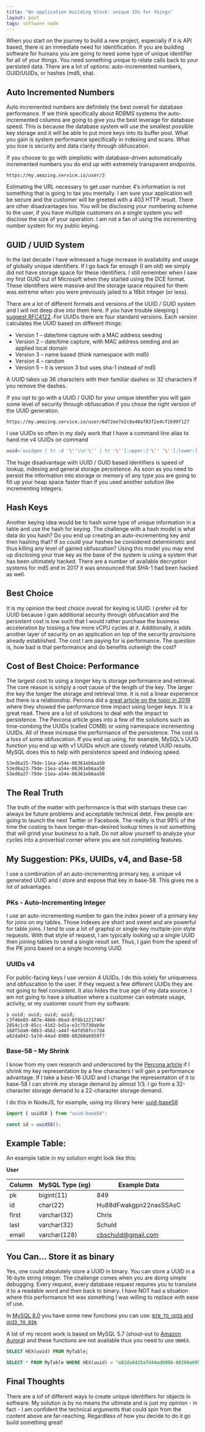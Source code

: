 ```yaml
---
title: "An application building block: unique IDs for things"
layout: post
tags: software node
---
```


When you start on the journey to build a new project, especially if it is API based, there is an immediate need for identification. If you are building software for humans you are going to need some type of unique identifier for all of your things.  You need something unique to relate calls back to your persisted data.  There are a lot of options: auto-incremented numbers, GUID/UUIDs, or hashes (md5, sha).

## Auto Incremented Numbers

Auto incremented numbers are definitely the best overall for database performance.  If we think specifically about RDBMS systems the auto-incremented columns are going to give you the best leverage for database speed.  This is because the database system will use the smallest possible key storage and it will be able to put more keys into its buffer pool.  What you gain is system performance specifically in indexing and scans.  What you lose is security and data clarity through obfuscation.

If you choose to go with simplistic with database-driven automatically incremented numbers you do end up with extremely transparent endpoints.
```
https://my.amazing.service.io/user/3
```

Estimating the URL necessary to get user number 4’s information is not something that is going to tax you mentally.  I am sure your application will be secure and the customer will be greeted with a 403 HTTP result.  There are other disadvantages too.  You will be disclosing your numbering scheme to the user, if you have multiple customers on a single system you will disclose the size of your operation.  I am not a fan of using the incrementing number system for my public keying.

## GUID / UUID System

In the last decade I have witnessed a huge increase in availability and usage of globally unique identifiers.  If I go back far enough (I am old) we simply did not have storage space for these identifiers.  I still remember when I saw my first GUID out of Microsoft when they started using the DCE format.  These identifiers were massive and the storage space required for them was extreme when you were previously jailed to a 16bit integer (or less).

There are a lot of different formats and versions of the UUID / GUID system and I will not deep dive into them here.  If you have trouble sleeping [I suggest RFC4122](https://tools.ietf.org/html/rfc4122).  For UUIDs there are four standard versions.  Each version calculates the UUID based on different things:

+ Version 1 – date/time capture with a MAC address seeding
+ Version 2 – date/time capture, with MAC address seeding and an applied local domain
+ Version 3 – name based (think namespace with md5)
+ Version 4 – random
+ Version 5 – it is version 3 but uses sha-1 instead of md5

A UUID takes up 36 characters with their familiar dashes or 32 characters if you remove the dashes.

If you opt to go with a UUID / GUID for your unique identifier you will gain some level of security through obfuscation if you chose the right version of the UUID generation. 
```
https://my.amazing.service.io/user/6d72ee7e2c6e40af83f2e4cf1b99f127
```

I use UUIDs so often in my daily work that I have a command line alias to hand me v4 UUIDs on command

```sh
uuid='uuidgen | tr -d '\''\\n'\'' | tr '\''[:upper:]'\'' '\''[:lower:]'\''  | pbcopy && pbpaste && echo'
```

The huge disadvantage with UUID / GUID based identifiers is speed of lookup, indexing and general storage persistence.  As soon as you need to persist the information into storage or memory of any type you are going to fill up your heap space faster than if you used another solution like incrementing integers.

## Hash Keys

Another keying idea would be to hash some type of unique information in a table and use the hash for keying.  The challenge with a hash model is what data do you hash?  Do you end up creating an auto-incrementing key and then hashing that?  If so could your hashes be considered deterministic and thus killing any level of gained obfuscation?  Using this model you may end up disclosing your true key as the base of the system is using a system that has been ultimately hacked. There are a number of available decryption systems for md5 and in 2017 it was announced that SHA-1 had been hacked as well.

## Best Choice

It is my opinion the best choice overall for keying is UUID.  I prefer v4 for UUID because I gain additional security through obfuscation and the persistent cost is low such that I would rather purchase the business acceleration by tossing a few more vCPU cycles at it.  Additionally, it adds another layer of security on an application on top of the security provisions already established.  The cost I am paying for is performance.  The question is, how bad is that performance and do benefits outweigh the cost?

## Cost of Best Choice: Performance

The largest cost to using a longer key is storage performance and retrieval.  The core reason is simply a root cause of the length of the key.  The larger the key the longer the storage and retrieval time.  It is not a linear experience but there is a relationship.  Percona did a [great article on the topic in 2019](https://www.percona.com/blog/2019/11/22/uuids-are-popular-but-bad-for-performance-lets-discuss/)
 where they showed the performance time impact using longer keys. It is a great read.  There are a lot of solutions to deal with the impact to persistence.  The Percona article goes into a few of the solutions such as time-combing the UUIDs (called COMB) or using namespace incrementing UUIDs.  All of these increase the performance of the persistence.  The cost is a loss of some obfuscation.  If you end up using, for example, MySQL’s UUID function you end up with v1 UUIDs which are closely related UUID results.  MySQL does this to help with persistence speed and indexing speed.

```
53ed6a15-79de-11ea-a54e-06361eb6aa50
53ed6a23-79de-11ea-a54e-06361eb6aa50
53ed6a27-79de-11ea-a54e-06361eb6aa50 
```

## The Real Truth

The truth of the matter with performance is that with startups these can always be future problems and acceptable technical debt.  Few people are going to launch the next Twitter or Facebook.  The reality is that 99% of the time the costing to have longer-than-desired lookup times is not something that will grind your business to a halt.  Do not allow yourself to analyze your cycles into a proverbial corner where you are not completing features.

## My Suggestion: PKs, UUIDs, v4, and Base-58

I use a combination of an auto-incrementing primary key, a unique v4 generated UUID and I store and expose that key in base-58.  This gives me a lot of advantages.

### PKs - Auto-Incrementing Integer

I use an auto-incrementing number to gain the index power of a primary key for joins on my tables.  Those indexes are short and sweet and are powerful for table joins.  I tend to use a lot of graphql or single-key multiple-join style requests.  With that style of request, I am typically looking up a single UUID then joining tables to send a single result set.  Thus, I gain from the speed of the PK joins based on a single incoming UUID.

### UUIDs v4

For public-facing keys I use version 4 UUIDs.  I do this solely for uniqueness and obfuscation to the user.  If they request a few different UUIDs they are not going to feel consistent.  It also hides the true age of my data source.  I am not going to have a situation where a customer can estimate usage, activity, or my customer count from my software.

```
❯ uuid; uuid; uuid; uuid;
c3f46e03-487e-4866-8bad-0f8b12217467
2854c1c8-85cc-41d2-bd1a-e2c75730ab9e
16df5da0-08b3-4b62-a44f-64fd50fcc7d4
a82da042-5a7d-44ad-8908-80260a6950f7
```

### Base-58 – My Shrink

I know from my own research and underscored by the [Percona article](https://www.percona.com/blog/2019/11/22/uuids-are-popular-but-bad-for-performance-lets-discuss/) if I shrink my key representation by a few characters I will gain a performance advantage.  If I take a base-16 UUID and I change the representation of it to base-58 I can shrink my storage demand by almost 1/3.  I go from a 32-character storage demand to a 22-character storage demand.

I do this in NodeJS, for example, using my library here: [uuid-base58](https://www.npmjs.com/package/uuid-base58)

```js
import { uuid58 } from "uuid-base58";

const id = uuid58();
```

## Example Table:

An example table in my solution might look like this:

**User**

|Column | MySQL Type (eg)| Example Data           |
|-------|----------------|------------------------|
| pk    | bigint(11)     | 849                    |
| id    | char(22)       | Hu88dFwakgpn22nasSSAsC |
| first | varchar(32)    | Chris                  |
| last  | varchar(32)    | Schuld                 |
| email | varchar(128)   | cbschuld@gmail.com     |

## You Can... Store it as binary

Yes, one could absolutely store a UUID in binary.  You can store a UUID in a 16-byte string integer.  The challenge comes when you are doing simple debugging.  Every request, every database request requires you to translate it to a readable word and then back to binary.  I have NOT had a situation where this performance hit was something I was willing to replace with ease of use.

In [MySQL 8.0](https://dev.mysql.com/doc/refman/8.0/en/miscellaneous-functions.html) you have some new functions you can use: [`BIN_TO_UUID` and `UUID_TO_BIN`](https://dev.mysql.com/doc/refman/8.0/en/miscellaneous-functions.html#function_bin-to-uuid
).

A lot of my recent work is based on MySQL 5.7 (shout-out to [Amazon Aurora](https://aws.amazon.com/rds/aurora/)) and these functions are not available thus you need to use `UNHEX`.

```sql
SELECT HEX(uuid) FROM MyTable;

SELECT * FROM MyTable WHERE HEX(uuid) = "a82da0425a7d44ad8908-80260a6950f7";
```

## Final Thoughts

There are a lof of different ways to create unique identifiers for objects in software.  My solution is by no means the ultimate and is just my opinion - in fact - I am confident the technical arguments that could spin from the content above are far-reaching.  Regardless of how you decide to do it go build something great!
